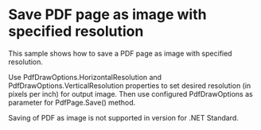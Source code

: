 # Save PDF page as image with specified resolution
This sample shows how to save a PDF page as image with specified resolution.

Use PdfDrawOptions.HorizontalResolution and PdfDrawOptions.VerticalResolution properties to set desired resolution (in pixels per inch) for output image. Then use configured PdfDrawOptions as parameter for PdfPage.Save() method.

Saving of PDF as image is not supported in version for .NET Standard.